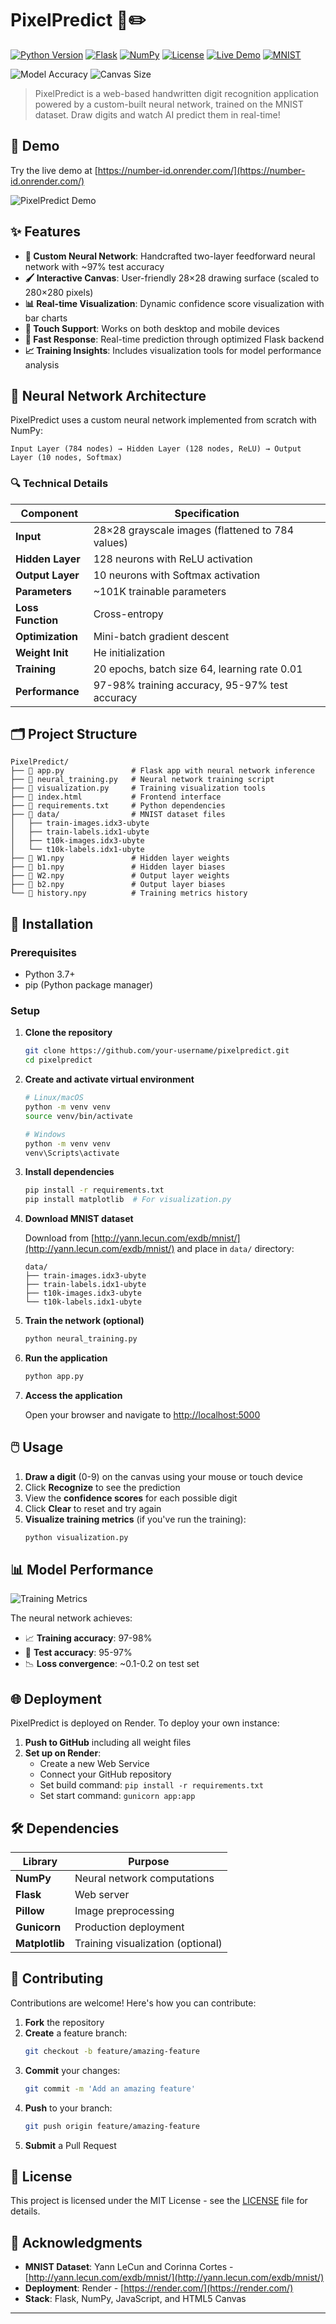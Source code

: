 # PixelPredict 🔢✏️

[![Python Version](https://img.shields.io/badge/python-3.7+-blue.svg)](https://www.python.org/downloads/)
[![Flask](https://img.shields.io/badge/flask-2.0+-green.svg)](https://flask.palletsprojects.com/)
[![NumPy](https://img.shields.io/badge/numpy-1.20+-orange.svg)](https://numpy.org/)
[![License](https://img.shields.io/badge/license-MIT-blue.svg)](LICENSE)
[![Live Demo](https://img.shields.io/badge/demo-online-brightgreen.svg)](https://number-id.onrender.com/)
[![MNIST](https://img.shields.io/badge/dataset-MNIST-lightgrey.svg)](http://yann.lecun.com/exdb/mnist/)

<div>
  <img src="https://img.shields.io/badge/Accuracy-97%25-success" alt="Model Accuracy" />
  <img src="https://img.shields.io/badge/Canvas-28x28-blueviolet" alt="Canvas Size" />
</div>

> PixelPredict is a web-based handwritten digit recognition application powered by a custom-built neural network, trained on the MNIST dataset. Draw digits and watch AI predict them in real-time!

## 🌟 Demo

Try the live demo at [https://number-id.onrender.com/](https://number-id.onrender.com/)

![PixelPredict Demo](demo.png)

## ✨ Features

- **🧠 Custom Neural Network**: Handcrafted two-layer feedforward neural network with ~97% test accuracy
- **🖌️ Interactive Canvas**: User-friendly 28×28 drawing surface (scaled to 280×280 pixels)
- **📊 Real-time Visualization**: Dynamic confidence score visualization with bar charts
- **📱 Touch Support**: Works on both desktop and mobile devices
- **🚀 Fast Response**: Real-time prediction through optimized Flask backend
- **📈 Training Insights**: Includes visualization tools for model performance analysis

## 🧠 Neural Network Architecture

PixelPredict uses a custom neural network implemented from scratch with NumPy:

```
Input Layer (784 nodes) → Hidden Layer (128 nodes, ReLU) → Output Layer (10 nodes, Softmax)
```

### 🔍 Technical Details

| Component          | Specification                                       |
|--------------------|----------------------------------------------------|
| **Input**          | 28×28 grayscale images (flattened to 784 values)   |
| **Hidden Layer**   | 128 neurons with ReLU activation                   |
| **Output Layer**   | 10 neurons with Softmax activation                 |
| **Parameters**     | ~101K trainable parameters                         |
| **Loss Function**  | Cross-entropy                                      |
| **Optimization**   | Mini-batch gradient descent                        |
| **Weight Init**    | He initialization                                  |
| **Training**       | 20 epochs, batch size 64, learning rate 0.01       |
| **Performance**    | 97-98% training accuracy, 95-97% test accuracy     |

## 🗂️ Project Structure

```
PixelPredict/
├── 📄 app.py               # Flask app with neural network inference
├── 📄 neural_training.py   # Neural network training script
├── 📄 visualization.py     # Training visualization tools
├── 📄 index.html           # Frontend interface
├── 📄 requirements.txt     # Python dependencies
├── 📁 data/                # MNIST dataset files
│   ├── train-images.idx3-ubyte
│   ├── train-labels.idx1-ubyte
│   ├── t10k-images.idx3-ubyte
│   └── t10k-labels.idx1-ubyte
├── 📄 W1.npy               # Hidden layer weights
├── 📄 b1.npy               # Hidden layer biases
├── 📄 W2.npy               # Output layer weights
├── 📄 b2.npy               # Output layer biases
└── 📄 history.npy          # Training metrics history
```

## 🚀 Installation

### Prerequisites
- Python 3.7+
- pip (Python package manager)

### Setup

1. **Clone the repository**
   ```bash
   git clone https://github.com/your-username/pixelpredict.git
   cd pixelpredict
   ```

2. **Create and activate virtual environment**
   ```bash
   # Linux/macOS
   python -m venv venv
   source venv/bin/activate
   
   # Windows
   python -m venv venv
   venv\Scripts\activate
   ```

3. **Install dependencies**
   ```bash
   pip install -r requirements.txt
   pip install matplotlib  # For visualization.py
   ```

4. **Download MNIST dataset**
   
   Download from [http://yann.lecun.com/exdb/mnist/](http://yann.lecun.com/exdb/mnist/) and place in `data/` directory:
   ```
   data/
   ├── train-images.idx3-ubyte
   ├── train-labels.idx1-ubyte
   ├── t10k-images.idx3-ubyte
   └── t10k-labels.idx1-ubyte
   ```

5. **Train the network (optional)**
   ```bash
   python neural_training.py
   ```

6. **Run the application**
   ```bash
   python app.py
   ```

7. **Access the application**
   
   Open your browser and navigate to [http://localhost:5000](http://localhost:5000)

## 🖱️ Usage

1. **Draw a digit** (0-9) on the canvas using your mouse or touch device
2. Click **Recognize** to see the prediction
3. View the **confidence scores** for each possible digit
4. Click **Clear** to reset and try again
5. **Visualize training metrics** (if you've run the training):
   ```bash
   python visualization.py
   ```

## 📊 Model Performance

![Training Metrics](https://img.shields.io/badge/PixelPredict-Training_Metrics-lightgrey?style=for-the-badge)

The neural network achieves:
- 📈 **Training accuracy**: 97-98%
- 🎯 **Test accuracy**: 95-97%
- 📉 **Loss convergence**: ~0.1-0.2 on test set

## 🌐 Deployment

PixelPredict is deployed on Render. To deploy your own instance:

1. **Push to GitHub** including all weight files
2. **Set up on Render**:
   - Create a new Web Service
   - Connect your GitHub repository
   - Set build command: `pip install -r requirements.txt`
   - Set start command: `gunicorn app:app`

## 🛠️ Dependencies

| Library       | Purpose                              |
|---------------|--------------------------------------|
| **NumPy**     | Neural network computations          |
| **Flask**     | Web server                           |
| **Pillow**    | Image preprocessing                  |
| **Gunicorn**  | Production deployment                |
| **Matplotlib**| Training visualization (optional)    |

## 🤝 Contributing

Contributions are welcome! Here's how you can contribute:

1. **Fork** the repository
2. **Create** a feature branch:
   ```bash
   git checkout -b feature/amazing-feature
   ```
3. **Commit** your changes:
   ```bash
   git commit -m 'Add an amazing feature'
   ```
4. **Push** to your branch:
   ```bash
   git push origin feature/amazing-feature
   ```
5. **Submit** a Pull Request

## 📜 License

This project is licensed under the MIT License - see the [LICENSE](LICENSE) file for details.

## 🙏 Acknowledgments

- **MNIST Dataset**: Yann LeCun and Corinna Cortes - [http://yann.lecun.com/exdb/mnist/](http://yann.lecun.com/exdb/mnist/)
- **Deployment**: Render - [https://render.com/](https://render.com/)
- **Stack**: Flask, NumPy, JavaScript, and HTML5 Canvas

---
